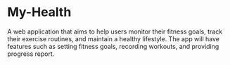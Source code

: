 # My-Health
A web application that aims to help users monitor their fitness goals, track their exercise routines, and maintain a healthy lifestyle. The app will have features such as setting fitness goals, recording workouts, and providing progress report.
